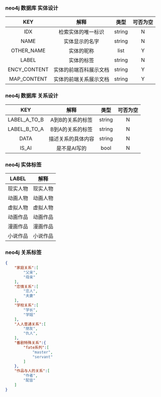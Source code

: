 ### neo4j 数据库 实体设计

| KEY | 解释 | 类型 | 可否为空 |
|:---:|:---:|:---:|:---:|
| IDX | 检索实体的唯一标识 | string | N |
| NAME | 实体显示的名字 | string | N |
| OTHER_NAME | 实体的昵称 | list | Y |
| LABEL | 实体的标签 | string | N |
| ENCY_CONTENT | 实体的前端百科展示文档 | string | Y |
| MAP_CONTENT | 实体的前端关系展示文档 | string | Y |

### neo4j 数据库 关系设计

| KEY | 解释 | 类型 | 可否为空 |
|:---:|:---:|:---:|:---:|
| LABEL_A_TO_B | A到B的关系的标签 | string | N |
| LABEL_B_TO_A | B到A的关系的标签 | string | N |
| DATA | 描述关系的具体内容 | string | N |
| IS_AI | 是不是AI写的 | bool | N |

### neo4j 实体标签

| LABEL | 解释 |
|:---:|:---:|
| 现实人物 | 现实人物 |
| 动画人物 | 动画人物 |
| 虚拟人物 | 虚拟人物 |
| 动画作品 | 动画作品 |
| 漫画作品 | 漫画作品 |
| 小说作品 | 小说作品 |

### neo4j 关系标签
``` json
{
    "家庭关系":[
        "父亲",
        "母亲"
    ],
    "恋情关系":[
        "恋人",
        "夫妻"
    ],
    "学校关系":[
        "学长",
        "学姐"
    ],
    "人人普通关系":[
        "朋友",
        "仇人",
    ],
    "番剧特殊关系":{
        "fate系列":[
            "master",
            "servant"
        ]
    },
    "作品与人的关系":[
        "作者",
        "配音"
    ]
}
```

